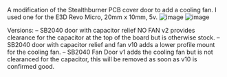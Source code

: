 A modification of the Stealthburner PCB cover door to add a cooling fan. I used one for the E3D Revo Micro, 20mm x 10mm, 5v.
![image](https://github.com/allenrowand/voron_mods/blob/main/v2.4/SB2040%20Fan%20Door/images/image_01.jpg)
![image](https://github.com/allenrowand/voron_mods/blob/main/v2.4/SB2040%20Fan%20Door/images/image_02.jpg)

Versions:
– SB2040 door with capacitor relief NO FAN v2 provides clearance for the capacitor at the top of the board but is otherwise stock.
– SB2040 door with capacitor relief and fan v10 adds a lower profile mount for the cooling fan.
– SB2040 Fan Door v1 adds the cooling fan but is not clearanced for the capacitor, this will be removed as soon as v10 is confirmed good.